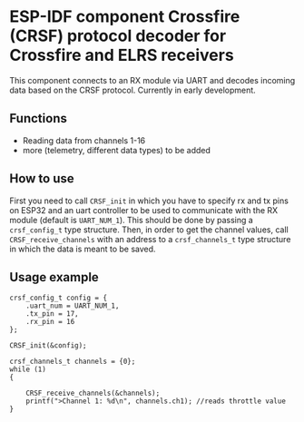 # ESP-IDF component Crossfire (CRSF) protocol decoder for Crossfire and ELRS receivers

This component connects to an RX module via UART and decodes incoming data based on the CRSF protocol. Currently in early development.

## Functions
- Reading data from channels 1-16
- more (telemetry, different data types) to be added

## How to use
First you need to call `CRSF_init` in which you have to specify rx and tx pins on ESP32 and an uart controller to be used to communicate with the RX module (default is `UART_NUM_1`). This should be done by passing a `crsf_config_t` type structure. Then, in order to get the channel values, call `CRSF_receive_channels` with an address to a `crsf_channels_t` type structure in which the data is meant to be saved.

## Usage example
```
crsf_config_t config = {
    .uart_num = UART_NUM_1,
    .tx_pin = 17,
    .rx_pin = 16
};

CRSF_init(&config);

crsf_channels_t channels = {0};
while (1)
{
    
    CRSF_receive_channels(&channels);
    printf(">Channel 1: %d\n", channels.ch1); //reads throttle value
}
```
